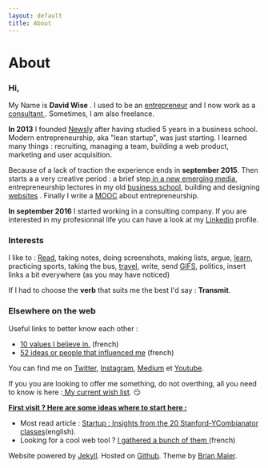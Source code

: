 ```yaml
---
layout: default
title: About
---
```


<div class="post">
  <h1 class="pageTitle">About</h1>


  <h3>Hi, </h3>
  <p> My Name is <b>David Wise</b> . I used to be an <a href="/startups">entrepreneur</a> and I now work as a <a href="https://www.dxc.technology/"> consultant </a>. Sometimes, I am also freelance.</p> 

  <p> <b>In 2013</b> I founded <a href="https://vimeo.com/89918281">Newsly</a> after having studied 5 years in a business school. Modern entrepreneurship, aka "lean startup", was just starting. I learned many things : recruiting, managing a team, building a web product, marketing and user acquisition.</p> 

  <p> Because of a lack of traction the experience ends in <b>september 2015</b>. Then starts a  a very creative period : a brief step<a href="https://www.brief.me/"> in a new emerging media</a>, entrepreneurship lectures in my old <a href="http://www.emlv.fr/"> business school</a>, building and designing <a href="/Portfolio">websites</a> . Finally I write a <a href="https://www.udemy.com/startuptour/?couponCode=DAVIDWISE.FR">MOOC</a> about entrepreneurship.</p> 

  <p><b>In september 2016</b> I started working in a consulting company. If you are interested in my profesionnal life you can have a look at my <a href="">Linkedin</a> profile.</p> 

  <h3>Interests</h3>
  <p> I like to : <a href="/bibliotheque">Read</a>, taking notes, doing screenshots, making lists, argue, <a href="/bibliotheque">learn</a>, practicing sports, taking the bus, <a href="https://www.instagram.com/dawise_/">travel</a>, write, send <a href="https://giphy.com/">GIFS</a>, politics, insert links a bit everywhere (as you may have noticed) </p>

  <p> If I had to choose the <b>verb</b> that suits me the best I'd say : <b>Transmit</b>. 

  <h3> Elsewhere on the web</h3>
  <p>Useful links to better know each other :</p> 
      <ul>
      <li><a href="https://medium.com/@dawise_/my-10-favorite-quotes-yet-3f8a4122336b"> 10 values I believe in.</a> (french)</li>
      <li><a href="http://challenge52.tumblr.com/"> 52 ideas or people that influenced me</a> (french)</li>
     </ul>

 <p>You can find me on <a href="https://twitter.com/dawise_">Twitter</a>, <a href="https://www.instagram.com/dawise_/">Instagram</a>, <a href="https://medium.com/@dawise_">Medium</a> et <a href="https://www.youtube.com/channel/UCUtv9U3_GGoBrp_YvSWUj7A">Youtube</a>.</p>

 <p>If you you are looking to offer me something, do not overthing, all you need to know is here :<a href="https://kit.com/dawise/la-liste-des-mes-envies"> My current wish list</a>. &#128527;</p>

<b><u> <p> First visit ? Here are some ideas where to start here : </p></u></b>  
  <ul>
      <li>Most read article : <a href="http://www.davidwise.fr/insights-how-to-start-a-startup-yc-stanford-season-1/">Startup : Insights from the 20 Stanford-YCombianator classes</a>(english). </li>
      <li>Looking for a cool web tool ? <a href="/Outils">I gathered a bunch of them </a> (french)</li>
  </ul>

<p> Website powered by <a href="https://jekyllrb.com/">Jekyll</a>. Hosted on <a href="https://github.com/">Github</a>. Theme by <a href="http://brianmaierjr.com">Brian Maier</a>.</p>